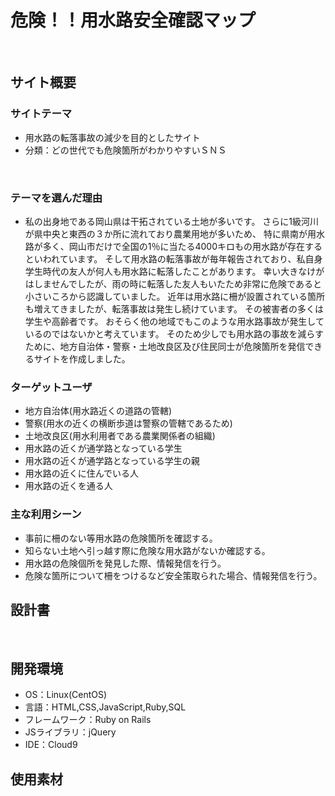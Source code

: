 # 危険！！用水路安全確認マップ
​
## サイト概要
### サイトテーマ
- 用水路の転落事故の減少を目的としたサイト
- 分類：どの世代でも危険箇所がわかりやすいＳＮＳ

​
### テーマを選んだ理由
- 私の出身地である岡山県は干拓されている土地が多いです。
さらに1級河川が県中央と東西の３か所に流れており農業用地が多いため、
特に県南が用水路が多く、岡山市だけで全国の1％に当たる4000キロもの用水路が存在するといわれています。
 そして用水路の転落事故が毎年報告されており、私自身学生時代の友人が何人も用水路に転落したことがあります。
幸い大きなけがはしませんでしたが、雨の時に転落した友人もいたため非常に危険であると小さいころから認識していました。
近年は用水路に柵が設置されている箇所も増えてきましたが、転落事故は発生し続けています。
その被害者の多くは学生や高齢者です。
おそらく他の地域でもこのような用水路事故が発生しているのではないかと考えています。
そのため少しでも用水路の事故を減らすために、地方自治体・警察・土地改良区及び住民同士が危険箇所を発信できるサイトを作成しました。
​
### ターゲットユーザ
- 地方自治体(用水路近くの道路の管轄)
- 警察(用水の近くの横断歩道は警察の管轄であるため)
- 土地改良区(用水利用者である農業関係者の組織)
- 用水路の近くが通学路となっている学生
- 用水路の近くが通学路となっている学生の親
- 用水路の近くに住んでいる人
- 用水路の近くを通る人
​
### 主な利用シーン
- 事前に柵のない等用水路の危険箇所を確認する。
- 知らない土地へ引っ越す際に危険な用水路がないか確認する。
- 用水路の危険個所を発見した際、情報発信を行う。
- 危険な箇所について柵をつけるなど安全策取られた場合、情報発信を行う。
​
## 設計書

​
## 開発環境
- OS：Linux(CentOS)
- 言語：HTML,CSS,JavaScript,Ruby,SQL
- フレームワーク：Ruby on Rails
- JSライブラリ：jQuery
- IDE：Cloud9
​
## 使用素材
